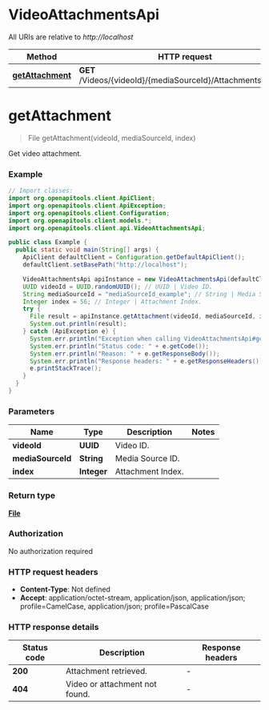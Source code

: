 # VideoAttachmentsApi

All URIs are relative to *http://localhost*

| Method | HTTP request | Description |
|------------- | ------------- | -------------|
| [**getAttachment**](VideoAttachmentsApi.md#getAttachment) | **GET** /Videos/{videoId}/{mediaSourceId}/Attachments/{index} | Get video attachment. |


<a id="getAttachment"></a>
# **getAttachment**
> File getAttachment(videoId, mediaSourceId, index)

Get video attachment.

### Example
```java
// Import classes:
import org.openapitools.client.ApiClient;
import org.openapitools.client.ApiException;
import org.openapitools.client.Configuration;
import org.openapitools.client.models.*;
import org.openapitools.client.api.VideoAttachmentsApi;

public class Example {
  public static void main(String[] args) {
    ApiClient defaultClient = Configuration.getDefaultApiClient();
    defaultClient.setBasePath("http://localhost");

    VideoAttachmentsApi apiInstance = new VideoAttachmentsApi(defaultClient);
    UUID videoId = UUID.randomUUID(); // UUID | Video ID.
    String mediaSourceId = "mediaSourceId_example"; // String | Media Source ID.
    Integer index = 56; // Integer | Attachment Index.
    try {
      File result = apiInstance.getAttachment(videoId, mediaSourceId, index);
      System.out.println(result);
    } catch (ApiException e) {
      System.err.println("Exception when calling VideoAttachmentsApi#getAttachment");
      System.err.println("Status code: " + e.getCode());
      System.err.println("Reason: " + e.getResponseBody());
      System.err.println("Response headers: " + e.getResponseHeaders());
      e.printStackTrace();
    }
  }
}
```

### Parameters

| Name | Type | Description  | Notes |
|------------- | ------------- | ------------- | -------------|
| **videoId** | **UUID**| Video ID. | |
| **mediaSourceId** | **String**| Media Source ID. | |
| **index** | **Integer**| Attachment Index. | |

### Return type

[**File**](File.md)

### Authorization

No authorization required

### HTTP request headers

 - **Content-Type**: Not defined
 - **Accept**: application/octet-stream, application/json, application/json; profile=CamelCase, application/json; profile=PascalCase

### HTTP response details
| Status code | Description | Response headers |
|-------------|-------------|------------------|
| **200** | Attachment retrieved. |  -  |
| **404** | Video or attachment not found. |  -  |

